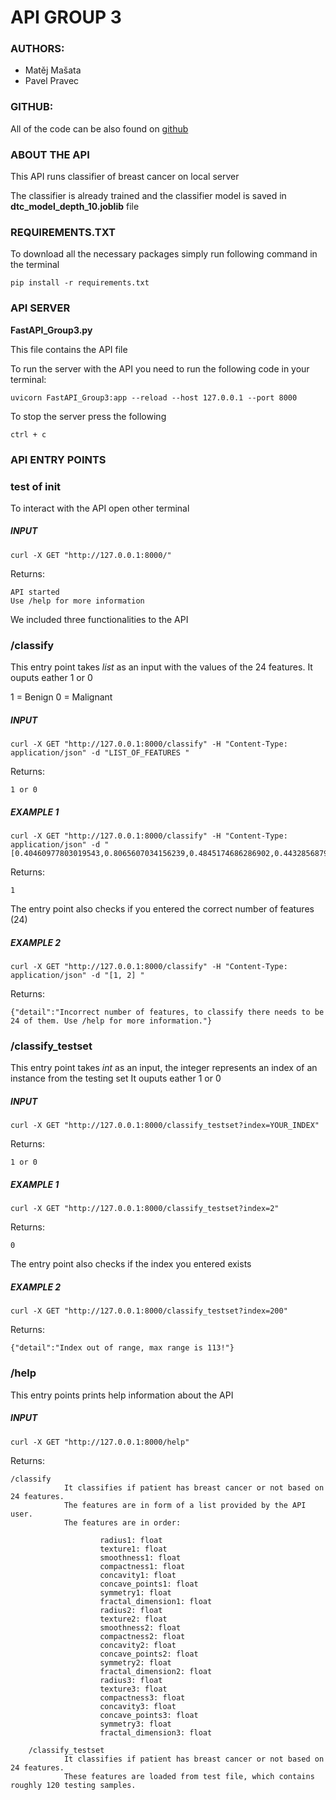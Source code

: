 # API GROUP 3
### AUTHORS:
- Matěj Mašata
- Pavel Pravec

### GITHUB:
All of the code can be also found on [github](https://github.com/MatejMasata/ETSEIB_Python_Group_3)

### ABOUT THE API
This API runs classifier of breast cancer on local server

The classifier is already trained and the classifier model is saved in **dtc_model_depth_10.joblib** file

### REQUIREMENTS.TXT

To download all the necessary packages simply run following command in the terminal
```
pip install -r requirements.txt
```


### API SERVER

**FastAPI_Group3.py**

This file contains the API file

To run the server with the API you need to run the following code in your terminal:

```
uvicorn FastAPI_Group3:app --reload --host 127.0.0.1 --port 8000
```

To stop the server press the following 

```
ctrl + c
```

### API ENTRY POINTS

### test of init
To interact with the API open other terminal

##### INPUT
```
curl -X GET "http://127.0.0.1:8000/"
```
Returns:
```
API started 
Use /help for more information
```

We included three functionalities to the API


### /classify
This entry point takes *list* as an input with the values of the 24 features.
It ouputs eather 1 or 0

1 = Benign
0 = Malignant

##### INPUT
```
curl -X GET "http://127.0.0.1:8000/classify" -H "Content-Type: application/json" -d "LIST_OF_FEATURES "
```
Returns:
```
1 or 0
```

##### EXAMPLE 1
```
curl -X GET "http://127.0.0.1:8000/classify" -H "Content-Type: application/json" -d "[0.40460977803019543,0.8065607034156239,0.4845174686286902,0.4432856879946016,0.41026241799437674,0.4174453280318091,0.5207070707070707,0.3483572030328561,0.047220713380409195,0.20283769448373407,0.12346602304789747,0.17505332412052754,0.07295454545454545,0.19359727221064596,0.029056678111104836,0.08513328634799552,0.37566702241195293,1.0,0.773492702899029,0.513345169834386,0.45551118210862623,0.6920962199312715,0.3837965700768776,0.42870261052079234]"
```
Returns:
```
1
```

The entry point also checks if you entered the correct number of features (24)

##### EXAMPLE 2
```
curl -X GET "http://127.0.0.1:8000/classify" -H "Content-Type: application/json" -d "[1, 2] "
```
Returns:
```
{"detail":"Incorrect number of features, to classify there needs to be 24 of them. Use /help for more information."}
```

### /classify_testset
This entry point takes *int* as an input, the integer represents an index of an instance from the testing set
It ouputs eather 1 or 0

##### INPUT
```
curl -X GET "http://127.0.0.1:8000/classify_testset?index=YOUR_INDEX"

```
Returns:
```
1 or 0
```

##### EXAMPLE 1
```
curl -X GET "http://127.0.0.1:8000/classify_testset?index=2"
```
Returns:
```
0
```

The entry point also checks if the index you entered exists
##### EXAMPLE 2
```
curl -X GET "http://127.0.0.1:8000/classify_testset?index=200" 
```
Returns:
```
{"detail":"Index out of range, max range is 113!"}
```


### /help
This entry points prints help information about the API

##### INPUT
```
curl -X GET "http://127.0.0.1:8000/help"
```
Returns:
```
/classify
            It classifies if patient has breast cancer or not based on 24 features.
            The features are in form of a list provided by the API user.
            The features are in order:

                    radius1: float
                    texture1: float
                    smoothness1: float
                    compactness1: float
                    concavity1: float
                    concave_points1: float
                    symmetry1: float
                    fractal_dimension1: float
                    radius2: float
                    texture2: float
                    smoothness2: float
                    compactness2: float
                    concavity2: float
                    concave_points2: float
                    symmetry2: float
                    fractal_dimension2: float
                    radius3: float
                    texture3: float
                    compactness3: float
                    concavity3: float
                    concave_points3: float
                    symmetry3: float
                    fractal_dimension3: float

    /classify_testset
            It classifies if patient has breast cancer or not based on 24 features.
            These features are loaded from test file, which contains roughly 120 testing samples.
```
